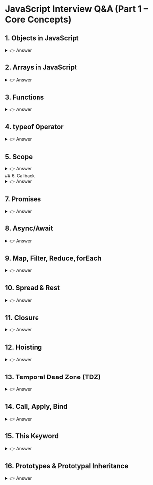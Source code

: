 # JavaScript Interview Q&A (Part 1 – Core Concepts)
## 1. Objects in JavaScript
<details> <summary>👉 Answer</summary>

Objects are collections of key–value pairs.

```js
const obj = {
  name: "John",
  age: 30,
};

// Access
console.log(obj.name); // John
console.log(obj["age"]); // 30

// Add
obj.city = "NY";

// Delete
delete obj.age;


👉 Ways to create objects:

Object literal {}

new Object()

Object.create(proto)

Constructor functions

ES6 Classes
```
</details>

## 2. Arrays in JavaScript
<details> <summary>👉 Answer</summary>

```js
const arr = [1, 2, 3];
arr.push(4);   // [1,2,3,4]
arr.pop();     // [1,2,3]
arr.shift();   // [2,3]
arr.unshift(1);// [1,2,3]

// Iteration
for (let i = 0; i < arr.length; i++) console.log(arr[i]);
for (let val of arr) console.log(val); // for-of
arr.forEach(x => console.log(x));
```

</details>

## 3. Functions
<details> <summary>👉 Answer</summary>

```js

Function Declaration – hoisted

function add(a, b) {
  return a + b;
}


Function Expression

const add = function(a, b) { return a + b; };


Arrow Function

const add = (a, b) => a + b;
```

</details>

## 4. typeof Operator
<details> <summary>👉 Answer</summary>

```js
typeof "hello"; // "string"
typeof 10;      // "number"
typeof null;    // "object" ❌ (quirk)
typeof [];      // "object"
typeof {};      // "object"
typeof (()=>{});// "function"
```

</details>

## 5. Scope
<details> <summary>👉 Answer</summary>

```js
if (true) {
  var x = 10; // function/global scoped
  let y = 20; // block scoped
}
console.log(x); // 10
console.log(y); // ReferenceError


👉 Types:

Global Scope

Function Scope

Block Scope (let, const)
```

</details>
## 6. Callback
<details> <summary>👉 Answer</summary>

```js

A function passed as argument to another function.

function greet(name, callback) {
  console.log("Hello " + name);
  callback();
}

greet("John", () => console.log("Callback executed!"));
```

</details>

## 7. Promises
<details> <summary>👉 Answer</summary>

```js
const promise = new Promise((resolve, reject) => {
  setTimeout(() => resolve("Done!"), 1000);
});

promise.then(res => console.log(res)).catch(err => console.error(err));


👉 States: pending → fulfilled/rejected
```

</details>

## 8. Async/Await
<details> <summary>👉 Answer</summary>

```js
async function fetchData() {
  try {
    const res = await fetch("https://jsonplaceholder.typicode.com/todos/1");
    const data = await res.json();
    console.log(data);
  } catch (err) {
    console.error(err);
  }
}
fetchData();
```

</details>

## 9. Map, Filter, Reduce, forEach
<details> <summary>👉 Answer</summary>

```js
const arr = [1, 2, 3, 4];

arr.map(x => x * 2);        // [2,4,6,8]
arr.filter(x => x % 2 === 0); // [2,4]
arr.reduce((a, b) => a + b, 0); // 10
arr.forEach(x => console.log(x)); // prints each
```

</details>

## 10. Spread & Rest
<details> <summary>👉 Answer</summary>

```js
// Spread
const arr = [1,2,3];
const arr2 = [...arr, 4]; // [1,2,3,4]

// Rest
function sum(...nums) {
  return nums.reduce((a,b) => a+b);
}
console.log(sum(1,2,3)); // 6
```

</details>

## 11. Closure
<details> <summary>👉 Answer</summary>

```js

A function that remembers variables from its lexical scope.

function outer() {
  let count = 0;
  return function inner() {
    count++;
    return count;
  };
}
const counter = outer();
console.log(counter()); // 1
console.log(counter()); // 2
```

</details>

## 12. Hoisting
<details> <summary>👉 Answer</summary>

```js
console.log(a); // undefined
var a = 10;

sayHi(); // "Hi"
function sayHi() { console.log("Hi"); }


👉 var is hoisted (initialized as undefined).
👉 Functions are hoisted with full definition.
```

</details>

## 13. Temporal Dead Zone (TDZ)
<details> <summary>👉 Answer</summary>

```js
console.log(x); // ReferenceError
let x = 5;


👉 TDZ = using let/const before declaration.
```

</details>

## 14. Call, Apply, Bind
<details> <summary>👉 Answer</summary>

```js
function greet(greeting) {
  console.log(greeting + " " + this.name);
}
const user = { name: "John" };

greet.call(user, "Hello");   // Hello John
greet.apply(user, ["Hi"]);   // Hi John
const bound = greet.bind(user, "Hey");
bound(); // Hey John
```

</details>

## 15. This Keyword
<details> <summary>👉 Answer</summary>

```js
const obj = {
  name: "Alice",
  normal: function() { console.log(this.name); },
  arrow: () => console.log(this.name),
};

obj.normal(); // Alice
obj.arrow();  // undefined (or window.name)


👉 Rules:

Global → window (browser)

Inside object → that object

Arrow functions → lexical this
```

</details>

## 16. Prototypes & Prototypal Inheritance
<details> <summary>👉 Answer</summary>

```js
function Person(name) {
  this.name = name;
}
Person.prototype.sayHi = function() {
  console.log("Hi, I’m " + this.name);
};

const p = new Person("Bob");
p.sayHi(); // Hi, I’m Bob


👉 Objects inherit from other objects via prototype chain.

```

</details>
